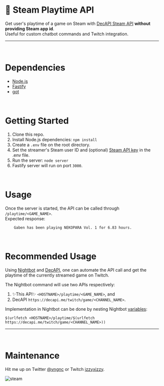 # 🤖 Steam Playtime API

Get user's playtime of a game on Steam with [DecAPI Steam API](https://docs.decapi.me/steam) **without providing Steam app id**.  
Useful for custom chatbot commands and Twitch integration.  

---

&nbsp;

# Dependencies  
- [Node.js](https://nodejs.org/en/)
- [Fastify](https://www.fastify.io/)
- [got](https://github.com/sindresorhus/got)  

&nbsp;

# Getting Started  

1. Clone this repo.  
2. Install Node.js dependencies: `npm install`  
3. Create a `.env` file on the root directory.  
4.  Set the streamer's Steam user ID and (optional) [Steam API key](https://steamcommunity.com/dev) in the .env file.  
5. Run the server: `node server`  
6. Fastify server will run on port `3000`.

&nbsp;  

# Usage

Once the server is started, the API can be called through `/playtime/<GAME_NAME>`.  
Expected response:

```
    Gaben has been playing NEKOPARA Vol. 1 for 6.83 hours.
```  

&nbsp;

# Recommended Usage  

Using [Nightbot](https://nightbot.tv/) and [DecAPI](https://decapi.me/), one can automate the API call and get the playtime of the currently streamed game on Twitch.   

The Nightbot command will use two APIs respectively:  
1. ✨This API✨ `<HOSTNAME>/playtime/<GAME_NAME>`, and
2. DecAPI `https://decapi.me/twitch/game/<CHANNEL_NAME>`.  

Implementation in Nightbot can be done by nesting Nightbot [variables](https://docs.nightbot.tv/commands/variableslist):  

```
$(urlfetch <HOSTNAME>/playtime/$(urlfetch https://decapi.me/twitch/game/<CHANNEL_NAME>))
```   

--- 

&nbsp;  

# Maintenance

Hit me up on Twitter [@vngnc](https://twitter.com/vngnc) or Twitch [izzyxizzy](https://twitch.tv/izzyxizzy/).  

![steam](https://www.steamidfinder.com/signature/76561198049741299.png)